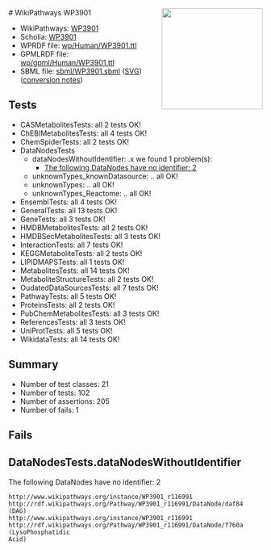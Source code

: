 <img style="float: right; width: 200px" src="../logo.png" />
# WikiPathways WP3901

* WikiPathways: [WP3901](https://identifiers.org/wikipathways:WP3901)
* Scholia: [WP3901](https://scholia.toolforge.org/wikipathways/WP3901)
* WPRDF file: [wp/Human/WP3901.ttl](../wp/Human/WP3901.ttl)
* GPMLRDF file: [wp/gpml/Human/WP3901.ttl](../wp/gpml/Human/WP3901.ttl)
* SBML file: [sbml/WP3901.sbml](../sbml/WP3901.sbml) ([SVG](../sbml/WP3901.svg)) ([conversion notes](../sbml/WP3901.txt))

## Tests
* CASMetabolitesTests: all 2 tests OK!
* ChEBIMetabolitesTests: all 4 tests OK!
* ChemSpiderTests: all 2 tests OK!
* DataNodesTests
    * dataNodesWithoutIdentifier: .x we found 1 problem(s):
        * [The following DataNodes have no identifier: 2](#d2d32fa1)
    * unknownTypes_knownDatasource: .. all OK!
    * unknownTypes: .. all OK!
    * unknownTypes_Reactome: .. all OK!
* EnsemblTests: all 4 tests OK!
* GeneralTests: all 13 tests OK!
* GeneTests: all 3 tests OK!
* HMDBMetabolitesTests: all 2 tests OK!
* HMDBSecMetabolitesTests: all 3 tests OK!
* InteractionTests: all 7 tests OK!
* KEGGMetaboliteTests: all 2 tests OK!
* LIPIDMAPSTests: all 1 tests OK!
* MetabolitesTests: all 14 tests OK!
* MetaboliteStructureTests: all 2 tests OK!
* OudatedDataSourcesTests: all 7 tests OK!
* PathwayTests: all 5 tests OK!
* ProteinsTests: all 2 tests OK!
* PubChemMetabolitesTests: all 3 tests OK!
* ReferencesTests: all 3 tests OK!
* UniProtTests: all 5 tests OK!
* WikidataTests: all 14 tests OK!


## Summary

* Number of test classes: 21
* Number of tests: 102
* Number of assertions: 205
* Number of fails: 1

## Fails

<a name="d2d32fa1" />

## DataNodesTests.dataNodesWithoutIdentifier

The following DataNodes have no identifier: 2
```
http://www.wikipathways.org/instance/WP3901_r116991 http://rdf.wikipathways.org/Pathway/WP3901_r116991/DataNode/daf84 (DAG)
http://www.wikipathways.org/instance/WP3901_r116991 http://rdf.wikipathways.org/Pathway/WP3901_r116991/DataNode/f760a (LysoPhosphatidic
Acid)
```

